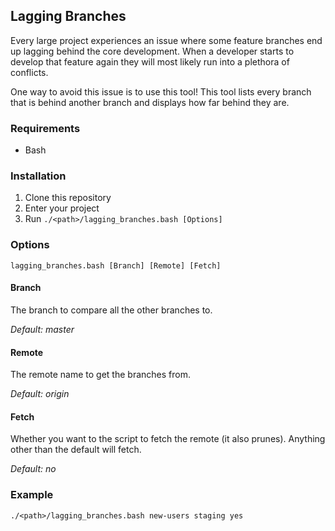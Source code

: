 ## Lagging Branches

Every large project experiences an issue where some feature branches end up lagging behind the core development. When a developer starts to develop that feature again they will most likely run into a plethora of conflicts.

One way to avoid this issue is to use this tool! This tool lists every branch that is behind another branch and displays how far behind they are.

### Requirements

- Bash

### Installation

1. Clone this repository
2. Enter your project
3. Run `./<path>/lagging_branches.bash [Options]`

### Options

`lagging_branches.bash [Branch] [Remote] [Fetch]`

#### Branch

The branch to compare all the other branches to.

*Default: master*

#### Remote

The remote name to get the branches from.

*Default: origin*

#### Fetch

Whether you want to the script to fetch the remote (it also prunes). Anything other than the default will fetch.

*Default: no*

### Example

`./<path>/lagging_branches.bash new-users staging yes`
